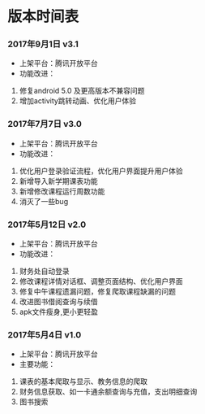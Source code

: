 # 版本时间表

### 2017年9月1日  v3.1

- 上架平台：腾讯开放平台
- 功能改进：
1. 修复android 5.0 及更高版本不兼容问题 
2. 增加activity跳转动画、优化用户体验
 
### 2017年7月7日  v3.0

- 上架平台：腾讯开放平台
- 功能改进：
 1. 优化用户登录验证流程，优化用户界面提升用户体验
 2. 新增导入新学期课表功能
 3. 新增修改课程运行周数功能
 4. 消灭了一些bug
 
### 2017年5月12日  v2.0

- 上架平台：腾讯开放平台
- 功能改进：
 1. 财务处自动登录
 2. 修改课程详情对话框、调整页面结构、优化用户界面
 3. 修复中午课程遗漏问题，修复爬取课程缺漏的问题
 4. 改进图书借阅查询与续借
 5. apk文件瘦身,更小更轻盈

### 2017年5月4日  v1.0

- 上架平台：腾讯开放平台
- 主要功能：
1. 课表的基本爬取与显示、教务信息的爬取
2. 财务信息获取、如一卡通余额查询与充值，支出明细查询
3. 图书搜索

